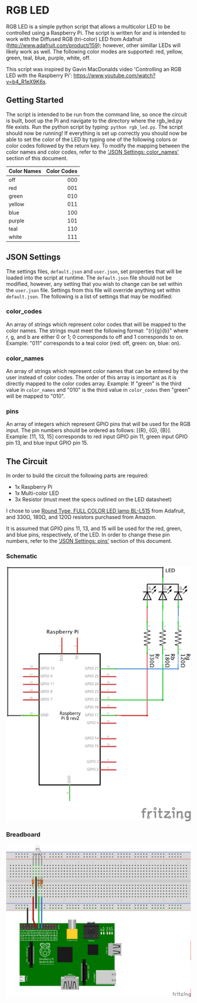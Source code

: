 # RGB LED

RGB LED is a simple python script that allows a multicolor LED to be controlled using a Raspberry Pi. The script is written for and is intended to work with the Diffused RGB (tri-color) LED from Adafruit (http://www.adafruit.com/product/159); however, other simillar LEDs will likely work as well. The following color modes are supported: red, yellow, green, teal, blue, purple, white, off.

This script was inspired by Gavin MacDonalds video 'Controlling an RGB LED with the Raspberry Pi': https://www.youtube.com/watch?v=b4_R1eX9K6s.

## Getting Started

The script is intended to be run from the command line, so once the circuit is built, boot up the Pi and navigate to the directory where the rgb_led.py file exists. Run the python script by typing: ```python rgb_led.py```. The script should now be running! If everything is set up correctly you should now be able to set the color of the LED by typing one of the following colors or color codes followed by the return key. To modify the mapping between the color names and color codes, refer to the ['JSON Settings: color_names'](#color_names) section of this document.

Color Names | Color Codes
:-----------|-----------:
off         |000
red         |001
green       |010
yellow      |011
blue        |100
purple      |101
teal        |110
white       |111

## JSON Settings

The settings files, ```default.json``` and ```user.json```, set properties that will be loaded into the script at runtime. The ```default.json``` file should not be modified, however, any setting that you wish to change can be set within the ```user.json``` file. Settings from this file will override anything set within ```default.json```. The following is a list of settings that may be modified:

### color_codes
An array of strings which represent color codes that will be mapped to the color names. The strings must meet the following format: "{r}{g}{b}" where r, g, and b are either 0 or 1; 0 corresponds to off and 1 corresponds to on.
Example:
  "011" corresponds to a teal color (red: off, green: on, blue: on).

### color_names
An array of strings which represent color names that can be entered by the user instead of color codes. The order of this array is important as it is directly mapped to the color codes array.
Example:
  If "green" is the third value in ```color_names``` and "010" is the third value in ```color_codes``` then "green" will be mapped to "010".

### pins
An array of integers which represent GPIO pins that will be used for the RGB input. The pin numbers should be ordered as follows: [{R}, {G}, {B}].
Example:
  [11, 13, 15] corresponds to red input GPIO pin 11, green input GPIO pin 13, and blue input GPIO pin 15.

## The Circuit

In order to build the circuit the following parts are required:
* 1x Raspberry Pi
* 1x Multi-color LED
* 3x Resistor (must meet the specs outlined on the LED datasheet)

I chose to use [Round Type, FULL COLOR LED lamp BL-L515](http://www.adafruit.com/product/159) from Adafruit, and 330Ω, 180Ω, and 120Ω resistors purchased from Amazon.

It is assumed that GPIO pins 11, 13, and 15 will be used for the red, green, and blue pins, respectively, of the LED. In order to change these pin numbers, refer to the ['JSON Settings: pins'](#pins) section of this document.

### Schematic
![Schematic](https://raw.githubusercontent.com/swm93/rgb-led/master/images/schematic.png)

### Breadboard
![Breadboard](https://raw.githubusercontent.com/swm93/rgb-led/master/images/breadboard.png)
